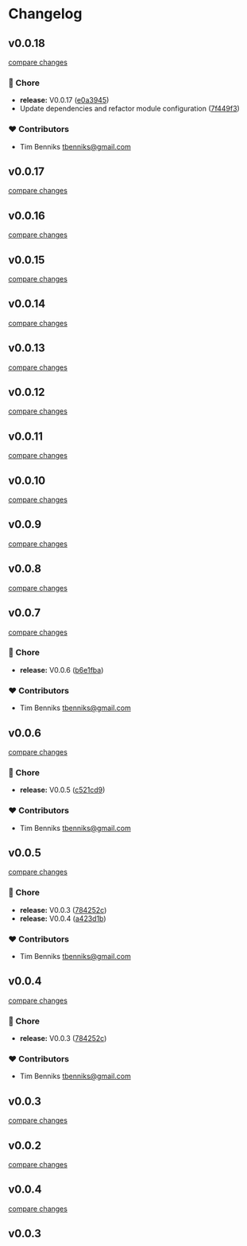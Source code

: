 # Changelog


## v0.0.18

[compare changes](https://github.com/timbenniks/nuxt-contentstack/compare/v0.0.17...v0.0.18)

### 🏡 Chore

- **release:** V0.0.17 ([e0a3945](https://github.com/timbenniks/nuxt-contentstack/commit/e0a3945))
- Update dependencies and refactor module configuration ([7f449f3](https://github.com/timbenniks/nuxt-contentstack/commit/7f449f3))

### ❤️ Contributors

- Tim Benniks <tbenniks@gmail.com>

## v0.0.17

[compare changes](https://github.com/timbenniks/nuxt-contentstack/compare/v0.0.16...v0.0.17)

## v0.0.16

[compare changes](https://github.com/timbenniks/nuxt-contentstack/compare/v0.0.15...v0.0.16)

## v0.0.15

[compare changes](https://github.com/timbenniks/nuxt-contentstack/compare/v0.0.14...v0.0.15)

## v0.0.14

[compare changes](https://github.com/timbenniks/nuxt-contentstack/compare/v0.0.13...v0.0.14)

## v0.0.13

[compare changes](https://github.com/timbenniks/nuxt-contentstack/compare/v0.0.12...v0.0.13)

## v0.0.12

[compare changes](https://github.com/timbenniks/nuxt-contentstack/compare/v0.0.11...v0.0.12)

## v0.0.11

[compare changes](https://github.com/timbenniks/nuxt-contentstack/compare/v0.0.10...v0.0.11)

## v0.0.10

[compare changes](https://github.com/timbenniks/nuxt-contentstack/compare/v0.0.9...v0.0.10)

## v0.0.9

[compare changes](https://github.com/timbenniks/nuxt-contentstack/compare/v0.0.8...v0.0.9)

## v0.0.8

[compare changes](https://github.com/timbenniks/nuxt-contentstack/compare/v0.0.7...v0.0.8)

## v0.0.7

[compare changes](https://github.com/timbenniks/nuxt-contentstack/compare/v0.0.6...v0.0.7)

### 🏡 Chore

- **release:** V0.0.6 ([b6e1fba](https://github.com/timbenniks/nuxt-contentstack/commit/b6e1fba))

### ❤️ Contributors

- Tim Benniks <tbenniks@gmail.com>

## v0.0.6

[compare changes](https://github.com/timbenniks/nuxt-contentstack/compare/v0.0.5...v0.0.6)

### 🏡 Chore

- **release:** V0.0.5 ([c521cd9](https://github.com/timbenniks/nuxt-contentstack/commit/c521cd9))

### ❤️ Contributors

- Tim Benniks <tbenniks@gmail.com>

## v0.0.5

[compare changes](https://github.com/timbenniks/nuxt-contentstack/compare/v0.0.2...v0.0.5)

### 🏡 Chore

- **release:** V0.0.3 ([784252c](https://github.com/timbenniks/nuxt-contentstack/commit/784252c))
- **release:** V0.0.4 ([a423d1b](https://github.com/timbenniks/nuxt-contentstack/commit/a423d1b))

### ❤️ Contributors

- Tim Benniks <tbenniks@gmail.com>

## v0.0.4

[compare changes](https://github.com/timbenniks/nuxt-contentstack/compare/v0.0.2...v0.0.4)

### 🏡 Chore

- **release:** V0.0.3 ([784252c](https://github.com/timbenniks/nuxt-contentstack/commit/784252c))

### ❤️ Contributors

- Tim Benniks <tbenniks@gmail.com>

## v0.0.3

[compare changes](https://github.com/timbenniks/nuxt-contentstack/compare/v0.0.2...v0.0.3)

## v0.0.2

[compare changes](https://github.com/timbenniks/nuxt-contentstack/compare/v0.0.4...v0.0.2)

## v0.0.4

[compare changes](https://github.com/timbenniks/contentstack/compare/v0.0.3...v0.0.4)

## v0.0.3

